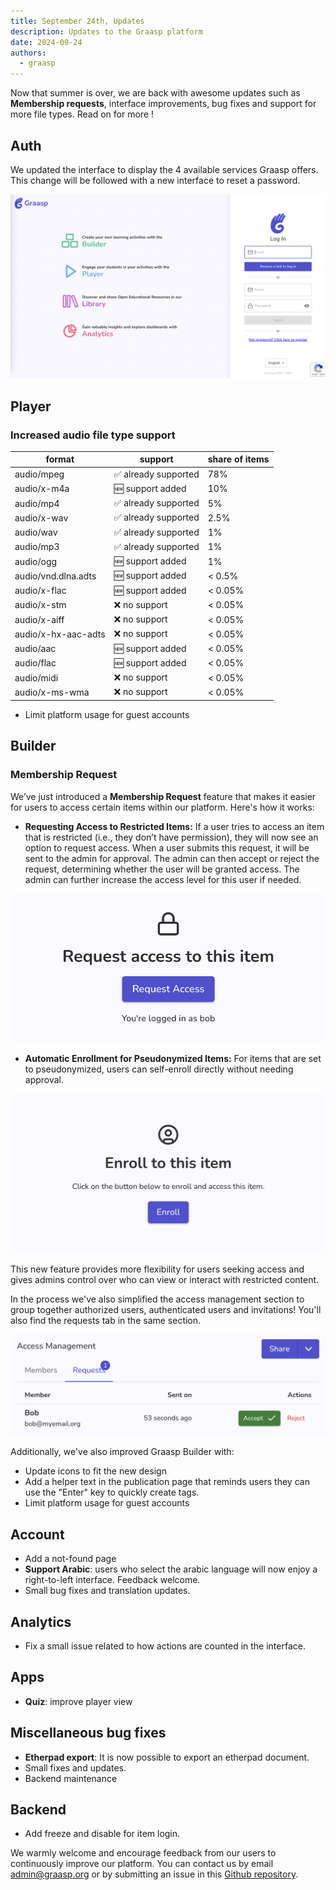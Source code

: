 ```yaml
---
title: September 24th, Updates
description: Updates to the Graasp platform
date: 2024-09-24
authors:
  - graasp
---
```


Now that summer is over, we are back with awesome updates such as **Membership requests**, interface improvements, bug fixes and support for more file types. Read on for more !

<!-- Everything below this will not be shown in the post overview -->
<!-- truncate -->

## Auth

We updated the interface to display the 4 available services Graasp offers. This change will be followed with a new interface to reset a password.

![auth interface](./screenshots/2024-09-24-auth-interface.png)

## Player

### Increased audio file type support

| format              | support              | share of items |
| ------------------- | -------------------- | -------------- |
| audio/mpeg          | ✅ already supported | 78%            |
| audio/x-m4a         | 🆕 support added     | 10%            |
| audio/mp4           | ✅ already supported | 5%             |
| audio/x-wav         | ✅ already supported | 2.5%           |
| audio/wav           | ✅ already supported | 1%             |
| audio/mp3           | ✅ already supported | 1%             |
| audio/ogg           | 🆕 support added     | 1%             |
| audio/vnd.dlna.adts | 🆕 support added     | < 0.5%         |
| audio/x-flac        | 🆕 support added     | < 0.05%        |
| audio/x-stm         | ❌ no support        | < 0.05%        |
| audio/x-aiff        | ❌ no support        | < 0.05%        |
| audio/x-hx-aac-adts | ❌ no support        | < 0.05%        |
| audio/aac           | 🆕 support added     | < 0.05%        |
| audio/flac          | 🆕 support added     | < 0.05%        |
| audio/midi          | ❌ no support        | < 0.05%        |
| audio/x-ms-wma      | ❌ no support        | < 0.05%        |

- Limit platform usage for guest accounts

## Builder

### Membership Request

We’ve just introduced a **Membership Request** feature that makes it easier for users to access certain items within our platform. Here's how it works:

- **Requesting Access to Restricted Items:**
  If a user tries to access an item that is restricted (i.e., they don’t have permission), they will now see an option to request access. When a user submits this request, it will be sent to the admin for approval. The admin can then accept or reject the request, determining whether the user will be granted access. The admin can further increase the access level for this user if needed.

![auth interface](./screenshots/2024-09-24-request-access.png)

- **Automatic Enrollment for Pseudonymized Items:**
  For items that are set to pseudonymized, users can self-enroll directly without needing approval.

![auth interface](./screenshots/2024-09-24-enroll.png)

This new feature provides more flexibility for users seeking access and gives admins control over who can view or interact with restricted content.

In the process we've also simplified the access management section to group together authorized users, authenticated users and invitations! You'll also find the requests tab in the same section.

![auth interface](./screenshots/2024-09-24-request-table.png)

Additionally, we've also improved Graasp Builder with:

- Update icons to fit the new design
- Add a helper text in the publication page that reminds users they can use the "Enter" key to quickly create tags.
- Limit platform usage for guest accounts

## Account

- Add a not-found page
- **Support Arabic**: users who select the arabic language will now enjoy a right-to-left interface. Feedback welcome.
- Small bug fixes and translation updates.

## Analytics

- Fix a small issue related to how actions are counted in the interface.

## Apps

- **Quiz**: improve player view

## Miscellaneous bug fixes

- **Etherpad export**: It is now possible to export an etherpad document.
- Small fixes and updates.
- Backend maintenance

## Backend

- Add freeze and disable for item login.

<!-- Generic message -->

We warmly welcome and encourage feedback from our users to continuously improve our platform. You can contact us by email [admin@graasp.org](mailto:admin@graasp.org) or by submitting an issue in this [Github repository](https://github.com/graasp/graasp-feedback).
